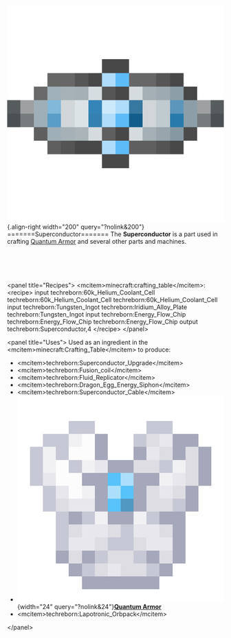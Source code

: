 ![Superconductor](/media/mods/techreborn/Superconductor.png){.align-right width="200" query="?nolink&200"} =======Superconductor======= The **Superconductor** is a part used in crafting [Quantum Armor](/items/armor/quantum_armor) and several other parts and machines.\
\
\
\
\
\
\<panel title="Recipes"\> \<mcitem\>minecraft:crafting_table\</mcitem\>: \<recipe\> input techreborn:60k_Helium_Coolant_Cell techreborn:60k_Helium_Coolant_Cell techreborn:60k_Helium_Coolant_Cell input techreborn:Tungsten_Ingot techreborn:Iridium_Alloy_Plate techreborn:Tungsten_Ingot input techreborn:Energy_Flow_Chip techreborn:Energy_Flow_Chip techreborn:Energy_Flow_Chip output techreborn:Superconductor,4 \</recipe\> \</panel\>

\<panel title="Uses"\> Used as an ingredient in the \<mcitem\>minecraft:Crafting_Table\</mcitem\> to produce:

- \<mcitem\>techreborn:Superconductor_Upgrade\</mcitem\>
- \<mcitem\>techreborn:Fusion_coil\</mcitem\>
- \<mcitem\>techreborn:Fluid_Replicator\</mcitem\>
- \<mcitem\>techreborn:Dragon_Egg_Energy_Siphon\</mcitem\>
- \<mcitem\>techreborn:Superconductor_Cable\</mcitem\>
- ![quantum_chestplate.png](/media/mods/techreborn/quantum_chestplate.png){width="24" query="?nolink&24"}**[Quantum Armor](/items/armor/quantum_armor)**
- \<mcitem\>techreborn:Lapotronic_Orbpack\</mcitem\>

\</panel\>
